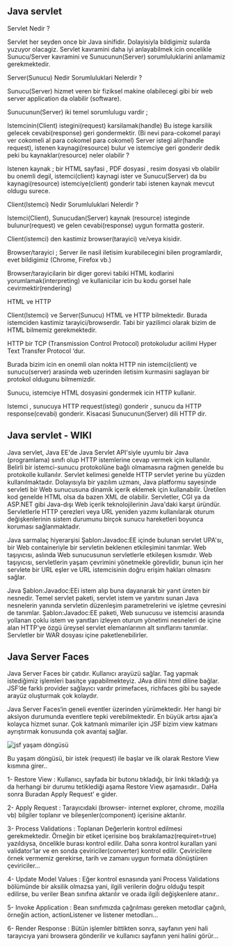 ## Java servlet

Servlet Nedir ?

Servlet her seyden once bir Java sinifidir. Dolayisiyla bildigimiz sularda yuzuyor olacagiz. Servlet kavramini daha iyi anlayabilmek icin oncelikle Sunucu/Server kavramini ve Sunucunun(Server) sorumluluklarini anlamamiz gerekmektedir.

Server(Sunucu) Nedir Sorumluluklari Nelerdir ?

Sunucu(Server) hizmet veren bir fiziksel makine olabilecegi gibi bir web server application da olabilir (software).

Sunucunun(Server) iki temel sorumlulugu vardir ;

Istemcinin(Client) istegini(request) karsilamak(handle)
Bu istege karsilik gelecek cevabi(response) geri gondermektir.
(Bi nevi para-cokomel parayi ver cokomeli al para cokomel para cokomel)
Server istegi alir(handle request), istenen kaynagi(resource) bulur ve istemciye geri gonderir dedik peki bu kaynaklar(resource) neler olabilir ?

Istenen kaynak ; bir HTML sayfasi , PDF dosyasi , resim dosyasi vb olabilir bu onemli degil, istemci(client) kaynagi ister ve Sunucu(Server) da bu kaynagi(resource) istemciye(client) gonderir tabi istenen kaynak mevcut oldugu surece.

Client(Istemci) Nedir Sorumluluklari Nelerdir ?

Istemci(Client), Sunucudan(Server) kaynak (resource) isteginde bulunur(request) ve gelen cevabi(response) uygun formatta gosterir.

Client(istemci) den kastimiz browser(tarayici) ve/veya kisidir.

Browser/tarayici ; Server ile nasil iletisim kurabilecegini bilen programlardir, evet bildigimiz (Chrome, Firefox vb.)

Browser/tarayicilarin bir diger gorevi tabiki HTML kodlarini yorumlamak(interpreting) ve kullanicilar icin bu kodu gorsel hale cevirmektir(rendering)

HTML ve HTTP

Client(Istemci) ve Server(Sunucu) HTML ve HTTP bilmektedir. Burada istemciden kastimiz tarayici/browserdir. Tabi bir yazilimci olarak bizim de HTML bilmemiz gerekmektedir.

HTTP bir TCP (Transmission Control Protocol) protokoludur acilimi Hyper Text Transfer Protocol ‘dur.

Burada bizim icin en onemli olan nokta HTTP nin istemci(client) ve sunucu(server) arasinda web uzerinden iletisim kurmasini saglayan bir protokol oldugunu bilmemizdir.

Sunucu, istemciye HTML dosyasini gondermek icin HTTP kullanir.

Istemci , sunucuya HTTP request(istegi) gonderir , sunucu da HTTP response(cevabi) gonderir. Kisacasi Sunucunun(Server) dili HTTP dir.


## Java servlet - WIKI

Java servlet, Java EE'de Java Servlet API'siyle uyumlu bir Java (programlama) sınıfı olup HTTP istemlerine cevap vermek için kullanılır. Belirli bir istemci-sunucu protokolüne bağlı olmamasına rağmen genelde bu protokolle kullanılır. Servlet kelimesi genelde HTTP servlet yerine bu yüzden kullanılmaktadır. Dolayısıyla bir yazılım uzmanı, Java platformu sayesinde servleti bir Web sunucusuna dinamik içerik eklemek için kullanabilir. Üretilen kod genelde HTML olsa da bazen XML de olabilir. Servletler, CGI ya da ASP.NET gibi Java-dışı Web içerik teknolojilerinin Java'daki karşıt üründür. Servletlerle HTTP çerezleri veya URL yeniden yazımı kullanılarak oturum değişkenlerinin sistem durumunu birçok sunucu hareketleri boyunca koruması sağlanmaktadır.

Java sarmalaç hiyerarşisi Şablon:Javadoc:EE içinde bulunan servlet UPA'sı, bir Web containeriyle bir servletin beklenen etkileşimini tanımlar. Web taşıyıcısı, aslında Web sunucusunun servletlerle etkileşen kısmıdır. Web taşıyıcısı, servletlerin yaşam çevrimini yönetmekle görevlidir, bunun için her servlete bir URL eşler ve URL istemcisinin doğru erişim hakları olmasını sağlar.

Java Şablon:Javadoc:EEi istem alıp buna dayanarak bir yanıt üreten bir nesnedir. Temel servlet paketi, servlet istem ve yanıtını sunan Java nesnelerin yanında servletin düzenleşim parametrelerini ve işletme çevresini de tanımlar. Şablon:Javadoc:EE paketi, Web sunucusu ve istemcisi arasında yollanan çoklu istem ve yanıtları izleyen oturum yönetimi nesneleri de içine alan HTTP'ye özgü üreysel servlet elemanlarının alt sınıflarını tanımlar. Servletler bir WAR dosyası içine paketlenebilirler.



## Java Server Faces

Java Server Faces bir çatıdır. Kullanıcı arayüzü sağlar. Tag yapmak istediğimiz işlemleri basitçe yapabilmekteyiz. JAva dilini html diline bağlar. JSF’de farklı provider sağlayıcı vardır primefaces, richfaces gibi bu sayede arayüz oluşturmak çok kolaydır.

Java Server Faces‘in geneli eventler üzerinden yürümektedir. Her hangi bir aksiyon durumunda eventlere tepki verebilmektedir. En büyük artısı ajax’a kolayca hizmet sunar. Çok katmanlı mimariler için JSF bizim view katmanı ayrıştırmak konusunda çok avantaj sağlar.

![jsf yaşam döngüsü](http://docs.oracle.com/javaee/5/tutorial/doc/figures/jsfIntro-lifecycle.gif)


Bu yaşam döngüsü, bir istek (request) ile başlar ve ilk olarak Restore View kısmına girer..

1- Restore View : Kullanıcı, sayfada bir butonu tıkladığı, bir linki tıkladığı ya da herhangi bir durumu tetiklediği aşama Restore View aşamasıdır.. DaHa sonra Buradan Apply Request’ e gider.

2- Apply Request : Tarayıcıdaki (browser- internet explorer, chrome, mozilla vb) bilgiler toplanır ve bileşenler(component) içerisine aktarılır.

3- Process Validations : Toplanan Değerlerin kontrol edilmesi gerekmektedir. Örneğin bir etiket içerisine boş bırakılamaz(requiret=true) yazıldıysa, öncelikle burası kontrol edilir. Daha sonra kontrol kuralları yani validator’lar ve en sonda çeviriciler(converter) kontrol edilir. Çeviricilere örnek vermemiz gerekirse, tarih ve zamanı uygun formata dönüştüren çeviriciler…

4- Update Model Values : Eğer kontrol esnasında yani Process Validations bölümünde bir aksilik olmazsa yani, ilgili verilerin doğru olduğu tespit edilirse, bu veriler Bean sınıfına aktarılır ve orada ilgili değişkenlere atanır..

5- Invoke Application : Bean sınıfımızda çağrılması gereken metodlar çağırılı, örneğin action, actionListener ve listener metodları…

6- Render Response : Bütün işlemler bittikten sonra, sayfanın yeni hali tarayıcıya yani browsera gönderilir ve kullanıcı sayfanın yeni halini görür…
